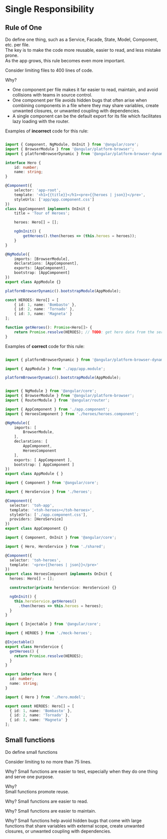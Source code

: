 # Single Responsibility
## Rule of One

Do define one thing, such as a Service, Facade, State, Model, Component, etc. per file.  
The key is to make the code more reusable, easier to read, and less mistake prone.  
As the app grows, this rule becomes even more important.

Consider limiting files to 400 lines of code.

Why?
- One component per file makes it far easier to read, maintain, and avoid collisions with teams in source control.
- One component per file avoids hidden bugs that often arise when combining components in a file where they may share variables, create unwanted closures, or unwanted coupling with dependencies.
- A single component can be the default export for its file which facilitates lazy loading with the router.

Examples of **incorrect** code for this rule:

```ts

import { Component, NgModule, OnInit } from '@angular/core';
import { BrowserModule } from '@angular/platform-browser';
import { platformBrowserDynamic } from '@angular/platform-browser-dynamic';

interface Hero {
	id: number;
	name: string;
}

@Component({
	selector: 'app-root',
	template: '<h1>{{title}}</h1><pre>{{heroes | json}}</pre>',
	styleUrls: ['app/app.component.css']
})
class AppComponent implements OnInit {
	title = 'Tour of Heroes';

	heroes: Hero[] = [];

	ngOnInit() {
		getHeroes().then(heroes => (this.heroes = heroes));
	}
}

@NgModule({
	imports: [BrowserModule],
	declarations: [AppComponent],
	exports: [AppComponent],
	bootstrap: [AppComponent]
})
export class AppModule {}

platformBrowserDynamic().bootstrapModule(AppModule);

const HEROES: Hero[] = [
	{ id: 1, name: 'Bombasto' },
	{ id: 2, name: 'Tornado' },
	{ id: 3, name: 'Magneta' }
];

function getHeroes(): Promise<Hero[]> {
	return Promise.resolve(HEROES); // TODO: get hero data from the server;
}

```

Examples of **correct** code for this rule:

```ts

import { platformBrowserDynamic } from '@angular/platform-browser-dynamic';

import { AppModule } from './app/app.module';

platformBrowserDynamic().bootstrapModule(AppModule);

```
```ts

import { NgModule } from '@angular/core';
import { BrowserModule } from '@angular/platform-browser';
import { RouterModule } from '@angular/router';

import { AppComponent } from './app.component';
import { HeroesComponent } from './heroes/heroes.component';

@NgModule({
	imports: [
		BrowserModule,
	],
	declarations: [
		AppComponent,
		HeroesComponent
	],
	exports: [ AppComponent ],
	bootstrap: [ AppComponent ]
})
export class AppModule { }

```
```ts
import { Component } from '@angular/core';

import { HeroService } from './heroes';

@Component({
  selector: 'toh-app',
  template: '<toh-heroes></toh-heroes>',
  styleUrls: ['./app.component.css'],
  providers: [HeroService]
})
export class AppComponent {}
```
```ts
import { Component, OnInit } from '@angular/core';

import { Hero, HeroService } from './shared';

@Component({
  selector: 'toh-heroes',
  template: '<pre>{{heroes | json}}</pre>'
})
export class HeroesComponent implements OnInit {
  heroes: Hero[] = [];

  constructor(private heroService: HeroService) {}

  ngOnInit() {
    this.heroService.getHeroes()
      .then(heroes => this.heroes = heroes);
  }
}
```
```ts
import { Injectable } from '@angular/core';

import { HEROES } from './mock-heroes';

@Injectable()
export class HeroService {
  getHeroes() {
    return Promise.resolve(HEROES);
  }
}
```
```ts
export interface Hero {
  id: number;
  name: string;
}
```
```ts
import { Hero } from './hero.model';

export const HEROES: Hero[] = [
  { id: 1, name: 'Bombasto' },
  { id: 2, name: 'Tornado' },
  { id: 3, name: 'Magneta' }
];
```

## Small functions

Do define small functions

Consider limiting to no more than 75 lines.

Why? 
	Small functions are easier to test, especially when they do one thing and serve one purpose.

Why?	
	Small functions promote reuse.

Why? 
	Small functions are easier to read.

Why? 
	Small functions are easier to maintain.

Why? 
	Small functions help avoid hidden bugs that come with large functions that share variables with external scope, create unwanted closures, or unwanted coupling with dependencies.
